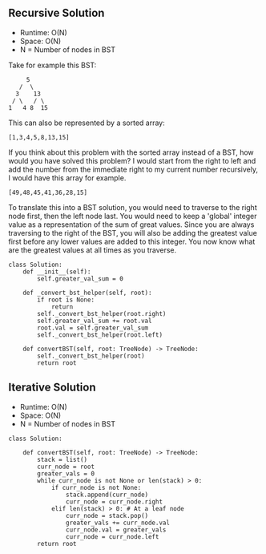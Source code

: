 ## Recursive Solution
- Runtime: O(N)
- Space: O(N)
- N = Number of nodes in BST

Take for example this BST:
```
     5
   /  \
  3    13
 / \   / \
1   4 8  15
```
This can also be represented by a sorted array:
```
[1,3,4,5,8,13,15]
```
If you think about this problem with the sorted array instead of a BST, how would you have solved this problem?
I would start from the right to left and add the number from the immediate right to my current number recursively, I would have this array for example.
```
[49,48,45,41,36,28,15]
```
To translate this into a BST solution, you would need to traverse to the right node first, then the left node last.
You would need to keep a 'global' integer value as a representation of the sum of great values. 
Since you are always traversing to the right of the BST, you will also be adding the greatest value first before any lower values are added to this integer.
You now know what are the greatest values at all times as you traverse.

```
class Solution:
    def __init__(self):
        self.greater_val_sum = 0

    def _convert_bst_helper(self, root):
        if root is None:
            return
        self._convert_bst_helper(root.right)
        self.greater_val_sum += root.val
        root.val = self.greater_val_sum
        self._convert_bst_helper(root.left)
            
    def convertBST(self, root: TreeNode) -> TreeNode:
        self._convert_bst_helper(root)
        return root
```

## Iterative Solution
- Runtime: O(N)
- Space: O(N)
- N = Number of nodes in BST

```
class Solution:

    def convertBST(self, root: TreeNode) -> TreeNode:
        stack = list()
        curr_node = root
        greater_vals = 0
        while curr_node is not None or len(stack) > 0:
            if curr_node is not None:
                stack.append(curr_node)
                curr_node = curr_node.right
            elif len(stack) > 0: # At a leaf node
                curr_node = stack.pop()
                greater_vals += curr_node.val
                curr_node.val = greater_vals
                curr_node = curr_node.left
        return root
```
